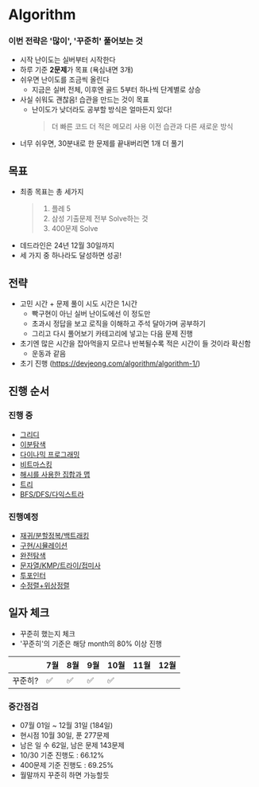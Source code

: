# Algorithm

###  이번 전략은 '많이', '꾸준히' 풀어보는 것
- 시작 난이도는 실버부터 시작한다
- 하루 기준 **2문제**가 목표 (욕심내면 3개)
- 쉬우면 난이도를 조금씩 올린다
	- 지금은 실버 전체, 이후엔 골드 5부터 하나씩 단계별로 상승
- 사실 쉬워도 괜찮음! 습관을 만드는 것이 목표
	- 난이도가 낮더라도 공부할 방식은 얼마든지 있다!
		> 더 빠른 코드
		> 더 적은 메모리 사용
		> 이전 습관과 다른 새로운 방식 
- 너무 쉬우면, 30분내로 한 문제를 끝내버리면 1개 더 풀기

## 목표
- 최종 목표는 총 세가지
	> 1.  플레 5
	> 2.  삼성 기출문제 전부 Solve하는 것
	> 3. 400문제 Solve
- 데드라인은 24년 12월 30일까지
- 세 가지 중 하나라도 달성하면 성공!

## 전략
- 고민 시간 + 문제 풀이 시도 시간은 1시간
	- 빡구현이 아닌 실버 난이도에선 이 정도만
	- 초과시 정답을 보고 로직을 이해하고 주석 달아가며 공부하기
	- 그리고 다시 풀어보기 카테고리에 넣고는 다음 문제 진행
- 초기엔 많은 시간을 잡아먹을지 모르나 반복될수록 적은 시간이 들 것이라 확신함
	- 운동과 같음
- 초기 진행 (https://devjeong.com/algorithm/algorithm-1/) 



## 진행 순서

### 진행 중
- [그리디](https://www.acmicpc.net/workbook/view/14577)
- [이분탐색](https://www.acmicpc.net/workbook/view/14576)
- [다이나믹 프로그래밍](https://www.acmicpc.net/workbook/view/14578)
- [비트마스킹](https://www.acmicpc.net/problemset?sort=ac_desc&tier=1%2C2%2C3%2C4%2C5%2C6%2C7%2C8%2C9%2C10&algo=14&algo_if=and)
- [해시를 사용한 집합과 맵](https://www.acmicpc.net/problem/tag/136)
- [트리](https://www.acmicpc.net/problemset?sort=ac_desc&algo=120)
- [BFS/DFS/다익스트라](https://www.acmicpc.net/workbook/view/14583)

### 진행예정
- [재귀/분할정복/백트래킹](https://www.acmicpc.net/workbook/view/14581)
- [구현/시뮬레이션](https://www.acmicpc.net/workbook/view/12525)
- [완전탐색](https://www.acmicpc.net/workbook/view/14575)
- [문자열/KMP/트라이/접미사](https://www.acmicpc.net/workbook/view/14580)
- [투포인터](https://www.acmicpc.net/workbook/view/14579)
- [수정렬+위상정렬](https://www.acmicpc.net/workbook/view/14582)


## 일자 체크

- 꾸준히 했는지 체크
- '꾸준히'의 기준은 해당 month의 80% 이상 진행


|    | 7월 | 8월 | 9월 | 10월 | 11월 | 12월
|----|----|----|----|----|----|----|
|꾸준히?|  :white_check_mark:| :white_check_mark:| :white_check_mark:| :white_check_mark:|            |

### 중간점검
- 07월 01일 ~ 12월 31일 (184일)
- 현시점 10월 30일, 푼 277문제
- 남은 일 수 62일, 남은 문제 143문제
- 10/30 기준 진행도 : 66.12%
- 400문제 기준 진행도 : 69.25%
- 월말까지 꾸준히 하면 가능할듯
